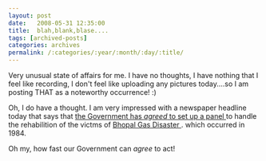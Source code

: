 ```yaml
---
layout: post
date:	2008-05-31 12:35:00
title:  blah,blank,blase....
tags: [archived-posts]
categories: archives
permalink: /:categories/:year/:month/:day/:title/
---
```

Very unusual state of affairs for me. I have no thoughts, I have nothing that I feel like recording, I don't feel like uploading any pictures today....so I am posting THAT as a noteworthy occurrence! :)

Oh, I do have a thought. I am very impressed with a newspaper headline today that says that <a href="http://www.indianexpress.com/story/316311.html">  the Government has *agreed* to set up a panel </a> to handle the rehabilition of the victms of <a href="http://en.wikipedia.org/wiki/Bhopal_disaster"> Bhopal Gas Disaster </a>. which occurred in 1984.

Oh my, how fast our Government can *agree* to act!
